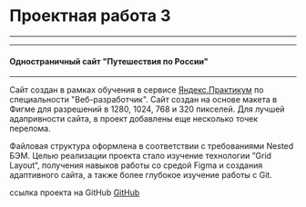 ﻿# Проектная работа 3
------------------
-------------------
#### Одностраничный сайт "Путешествия по России"
---------------
Сайт создан в рамках обучения в сервисе [Яндекс.Практикум](https://praktikum.yandex.ru) по специальности "Веб-разработчик". Сайт создан на основе макета в Фигме для разрешений в 1280, 1024, 768 и 320 пикселей. Для лучшей адапривности сайта, в проект добавлены еще несколько точек перелома. 

Файловая структура оформлена в соответствии с требованиями Nested БЭМ.
Целью реализации проекта стало изучение технологии ”Grid Layout“, получения навыков работы со средой Figma и создания адаптивного сайта, а также более глубокое изучение работы с Git.

ссылка проекта на GitHub [GitHub](https://praktikum.yandex.ru)